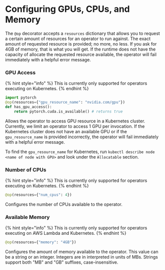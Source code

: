 # Configuring GPUs, CPUs, and Memory

The `@op` decorator accepts a `resources` dictionary that allows you to request a certain amount of resources for an operator to run against. The exact amount of requested resource is provided; no more, no less. If you ask for 4GB of memory, that is what you will get. If the runtime does not have the capacity of allocate the requested resource available, the operator will fail immediately with a helpful error message.

### GPU Access

{% hint style="info" %}
This is currently only supported for operators executing on Kubernetes.
{% endhint %}

```python
import pytorch
@op(resources={"gpu_resource_name": "nvidia.com/gpu"})
def has_gpu_access():
    return pytorch.cuda.is_available() # returns true
```

Allows the operator to access GPU resource in a Kubernetes cluster. Currently, we limit an operator to access 1 GPU per invocation. If the Kubernetes cluster does not have an available GPU or if the `gpu_resource_name` is provided incorrectly, the operator will fail immediately with a helpful error message.

To find the `gpu_resource_name` for Kubernetes, run `kubectl describe node <name of node with GPU>` and look under the `Allocatable` section.

### Number of CPUs

{% hint style="info" %}
This is currently only supported for operators executing on Kubernetes.
{% endhint %}

```python
@op(resources={"num_cpus": 4})
```

Configures the number of CPUs available to the operator.

### Available Memory

{% hint style="info" %}
This is currently only supported for operators executing on AWS Lambda and Kubernetes.
{% endhint %}

```python
@op(resources={"memory": "4GB"})
```

Configures the amount of memory available to the operator. This value can be a string or an integer. Integers are in interpreted in units of MBs. Strings support both "MB" and "GB" suffixes, case-insensitive.
